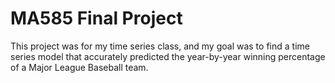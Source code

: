 # MA585 Final Project
This project was for my time series class, and my goal was to find a time series model that accurately predicted the year-by-year winning percentage of a Major League Baseball team.
